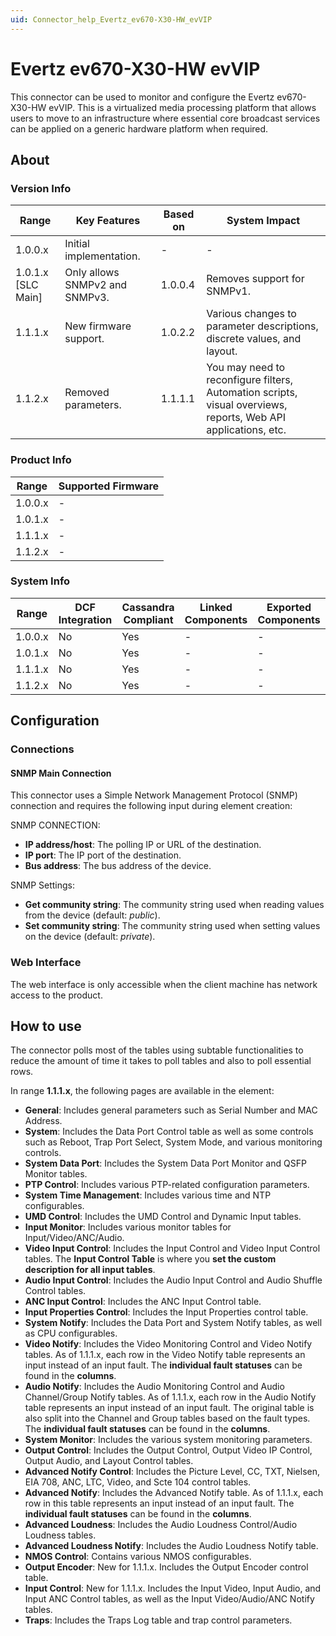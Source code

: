 ```yaml
---
uid: Connector_help_Evertz_ev670-X30-HW_evVIP
---
```


# Evertz ev670-X30-HW evVIP

This connector can be used to monitor and configure the Evertz ev670-X30-HW evVIP. This is a virtualized media processing platform that allows users to move to an infrastructure where essential core broadcast services can be applied on a generic hardware platform when required.

## About

### Version Info

| Range | Key Features | Based on | System Impact |
|--|--|--|--|
| 1.0.0.x | Initial implementation. | - | - |
| 1.0.1.x [SLC Main] | Only allows SNMPv2 and SNMPv3. | 1.0.0.4 | Removes support for SNMPv1. |
| 1.1.1.x | New firmware support. | 1.0.2.2 | Various changes to parameter descriptions, discrete values, and layout. |
| 1.1.2.x | Removed parameters. | 1.1.1.1 | You may need to reconfigure filters, Automation scripts, visual overviews, reports, Web API applications, etc. |

### Product Info

| Range     | Supported Firmware     |
|-----------|------------------------|
| 1.0.0.x   | -                      |
| 1.0.1.x   | -                      |
| 1.1.1.x   | -                      |
| 1.1.2.x   | -                      |

### System Info

| Range     | DCF Integration     | Cassandra Compliant     | Linked Components     | Exported Components     |
|-----------|---------------------|-------------------------|-----------------------|-------------------------|
| 1.0.0.x   | No                  | Yes                     | -                     | -                       |
| 1.0.1.x   | No                  | Yes                     | -                     | -                       |
| 1.1.1.x   | No                  | Yes                     | -                     | -                       |
| 1.1.2.x   | No                  | Yes                     | -                     | -                       |

## Configuration

### Connections

#### SNMP Main Connection

This connector uses a Simple Network Management Protocol (SNMP) connection and requires the following input during element creation:

SNMP CONNECTION:

- **IP address/host**: The polling IP or URL of the destination.
- **IP port**: The IP port of the destination.
- **Bus address**: The bus address of the device.

SNMP Settings:

- **Get community string**: The community string used when reading values from the device (default: *public*).
- **Set community string**: The community string used when setting values on the device (default: *private*).

### Web Interface

The web interface is only accessible when the client machine has network access to the product.

## How to use

The connector polls most of the tables using subtable functionalities to reduce the amount of time it takes to poll tables and also to poll essential rows.

In range **1.1.1.x**, the following pages are available in the element:

- **General**: Includes general parameters such as Serial Number and MAC Address.
- **System**: Includes the Data Port Control table as well as some controls such as Reboot, Trap Port Select, System Mode, and various monitoring controls.
- **System Data Port**: Includes the System Data Port Monitor and QSFP Monitor tables.
- **PTP Control**: Includes various PTP-related configuration parameters.
- **System Time Management**: Includes various time and NTP configurables.
- **UMD Control**: Includes the UMD Control and Dynamic Input tables.
- **Input Monitor**: Includes various monitor tables for Input/Video/ANC/Audio.
- **Video Input Control**: Includes the Input Control and Video Input Control tables. The **Input Control Table** is where you **set the custom description for all input tables**.
- **Audio Input Control**: Includes the Audio Input Control and Audio Shuffle Control tables.
- **ANC Input Control**: Includes the ANC Input Control table.
- **Input Properties Control**: Includes the Input Properties control table.
- **System Notify**: Includes the Data Port and System Notify tables, as well as CPU configurables.
- **Video Notify**: Includes the Video Monitoring Control and Video Notify tables. As of 1.1.1.x, each row in the Video Notify table represents an input instead of an input fault. The **individual fault statuses** can be found in the **columns**.
- **Audio Notify**: Includes the Audio Monitoring Control and Audio Channel/Group Notify tables. As of 1.1.1.x, each row in the Audio Notify table represents an input instead of an input fault. The original table is also split into the Channel and Group tables based on the fault types. The **individual fault statuses** can be found in the **columns**.
- **System Monitor**: Includes the various system monitoring parameters.
- **Output Control**: Includes the Output Control, Output Video IP Control, Output Audio, and Layout Control tables.
- **Advanced Notify Control**: Includes the Picture Level, CC, TXT, Nielsen, EIA 708, ANC, LTC, Video, and Scte 104 control tables.
- **Advanced Notify**: Includes the Advanced Notify table. As of 1.1.1.x, each row in this table represents an input instead of an input fault. The **individual fault statuses** can be found in the **columns**.
- **Advanced Loudness**: Includes the Audio Loudness Control/Audio Loudness tables.
- **Advanced Loudness Notify**: Includes the Audio Loudness Notify table.
- **NMOS Control**: Contains various NMOS configurables.
- **Output Encoder**: New for 1.1.1.x. Includes the Output Encoder control table.
- **Input Control**: New for 1.1.1.x. Includes the Input Video, Input Audio, and Input ANC Control tables, as well as the Input Video/Audio/ANC Notify tables.
- **Traps**: Includes the Traps Log table and trap control parameters.
